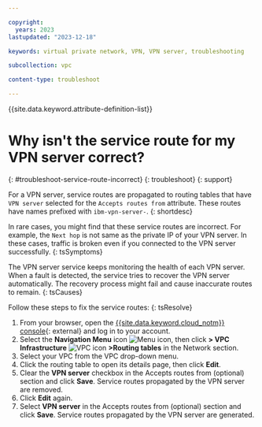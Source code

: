 ```yaml
---

copyright:
  years: 2023
lastupdated: "2023-12-18"

keywords: virtual private network, VPN, VPN server, troubleshooting

subcollection: vpc

content-type: troubleshoot

---
```


{{site.data.keyword.attribute-definition-list}}

# Why isn't the service route for my VPN server correct?
{: #troubleshoot-service-route-incorrect}
{: troubleshoot}
{: support}

For a VPN server, service routes are propagated to routing tables that have `VPN server` selected for the `Accepts routes from` attribute. These routes have names prefixed with `ibm-vpn-server-`.
{: shortdesc}

In rare cases, you might find that these service routes are incorrect. For example, the `Next hop` is not same as the private IP of your VPN server. In these cases, traffic is broken even if you connected to the VPN server successfully.
{: tsSymptoms}

The VPN server service keeps monitoring the health of each VPN server. When a fault is detected, the service tries to recover the VPN server automatically. The recovery process might fail and cause inaccurate routes to remain.
{: tsCauses}

Follow these steps to fix the service routes:
{: tsResolve}

1. From your browser, open the [{{site.data.keyword.cloud_notm}} console](/login){: external} and log in to your account.
1. Select the **Navigation Menu** icon ![Menu icon](../../icons/icon_hamburger.svg), then click **> VPC Infrastructure** ![VPC icon](../../icons/vpc.svg) **>Routing tables** in the Network section.
1. Select your VPC from the VPC drop-down menu.
1. Click the routing table to open its details page, then click **Edit**.
1. Clear the **VPN server** checkbox in the Accepts routes from (optional) section and click **Save**. Service routes propagated by the VPN server are removed.
1. Click **Edit** again.
1. Select **VPN server** in the Accepts routes from (optional) section and click **Save**. Service routes propagated by the VPN server are generated.
